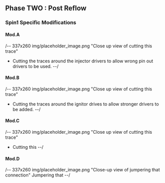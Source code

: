 ## Phase TWO : Post Reflow
### Spin1 Specific Modifications

#### Mod.A
/-- 337x260 img/placeholder_image.png "Close up view of cutting this trace"
- Cutting the traces around the injector drivers to allow wrong pin out drivers to be used.
--/

#### Mod.B
/-- 337x260 img/placeholder_image.png "Close up view of cutting this trace"
- Cutting the traces around the ignitor drives to allow stronger drivers to be added.
--/

#### Mod.C
/-- 337x260 img/placeholder_image.png "Close up view of cutting this trace"
- Cutting this
--/

#### Mod.D
/-- 337x260 img/placeholder_image.png "Close-up view of jumpering that connection"
Jumpering that
--/

